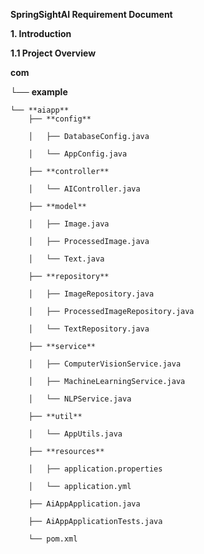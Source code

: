 ****SpringSightAI Requirement Document****

**1. Introduction**

**1.1 Project Overview**

**com**

└── **example**

    └── **aiapp**
        ├── **config**
        
        │   ├── DatabaseConfig.java
        
        │   └── AppConfig.java
        
        ├── **controller**
        
        │   └── AIController.java
        
        ├── **model**
        
        │   ├── Image.java
        
        │   ├── ProcessedImage.java
        
        │   └── Text.java
        
        ├── **repository**
        
        │   ├── ImageRepository.java
        
        │   ├── ProcessedImageRepository.java
        
        │   └── TextRepository.java
        
        ├── **service**
        
        │   ├── ComputerVisionService.java
        
        │   ├── MachineLearningService.java
        
        │   └── NLPService.java
        
        ├── **util**
        
        │   └── AppUtils.java
        
        ├── **resources**
        
        │   ├── application.properties
        
        │   └── application.yml
        
        ├── AiAppApplication.java
        
        ├── AiAppApplicationTests.java
        
        └── pom.xml
